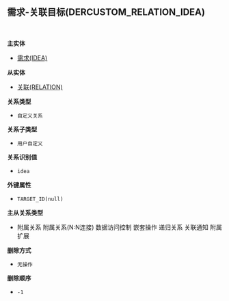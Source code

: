 ## 需求-关联目标(DERCUSTOM_RELATION_IDEA) <!-- {docsify-ignore-all} -->



<br>
<p class="panel-title"><b>主实体</b></p>

* [需求(IDEA)](module/ProdMgmt/Idea)

<p class="panel-title"><b>从实体</b></p>

* [关联(RELATION)](module/Base/Relation)

<p class="panel-title"><b>关系类型</b></p>

* `自定义关系`

<p class="panel-title"><b>关系子类型</b></p>

* `用户自定义`

<p class="panel-title"><b>关系识别值</b></p>

* `idea`

<p class="panel-title"><b>外键属性</b></p>

* `TARGET_ID(null)`

<p class="panel-title"><b>主从关系类型</b></p>

* <i class="fa fa-square"/></i> 附属关系 <i class="fa fa-square"/></i> 附属关系(N:N连接) <i class="fa fa-square"/></i> 数据访问控制 <i class="fa fa-square"/></i> 嵌套操作 <i class="fa fa-square"/></i> 递归关系 <i class="fa fa-square"/></i> 关联通知 <i class="fa fa-square"/></i> 附属扩展

<p class="panel-title"><b>删除方式</b></p>

* `无操作`

<p class="panel-title"><b>删除顺序</b></p>

* `-1`
